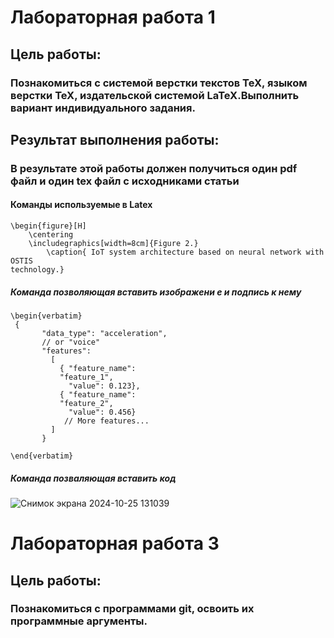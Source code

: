 # Лабораторная работа 1
## Цель работы:
### Познакомиться с системой верстки текстов TeX, языком верстки TeX, издательской системой LaTeX.Выполнить вариант индивидуального задания.
## Результат выполнения работы:
### В результате этой работы должен получиться один pdf файл и один tex файл с исходниками статьи
#### Команды используемые в Latex

```
\begin{figure}[H]     
    \centering
    \includegraphics[width=8cm]{Figure 2.}
        \caption{ IoT system architecture based on neural network with OSTIS
technology.}
```
##### Команда позволяющая вставить изображени е и подпись к нему

```
\begin{verbatim}
 {
       "data_type": "acceleration",
       // or "voice"
       "features":
         [
           { "feature_name":
           "feature_1",
             "value": 0.123},
           { "feature_name":
           "feature_2",
             "value": 0.456}
            // More features...
         ]
       }

\end{verbatim}
```
##### Команда позваляющая вставить код 

![Снимок экрана 2024-10-25 131039](https://github.com/user-attachments/assets/a32dab52-9475-4bd7-96f2-3c1c978cd865)
# Лабораторная работа 3
## Цель работы:
### Познакомиться с программами git, освоить их программные аргументы.





